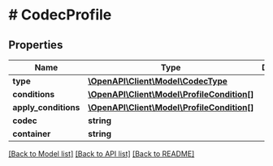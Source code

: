# # CodecProfile

## Properties

Name | Type | Description | Notes
------------ | ------------- | ------------- | -------------
**type** | [**\OpenAPI\Client\Model\CodecType**](CodecType.md) |  | [optional]
**conditions** | [**\OpenAPI\Client\Model\ProfileCondition[]**](ProfileCondition.md) |  | [optional]
**apply_conditions** | [**\OpenAPI\Client\Model\ProfileCondition[]**](ProfileCondition.md) |  | [optional]
**codec** | **string** |  | [optional]
**container** | **string** |  | [optional]

[[Back to Model list]](../../README.md#models) [[Back to API list]](../../README.md#endpoints) [[Back to README]](../../README.md)
